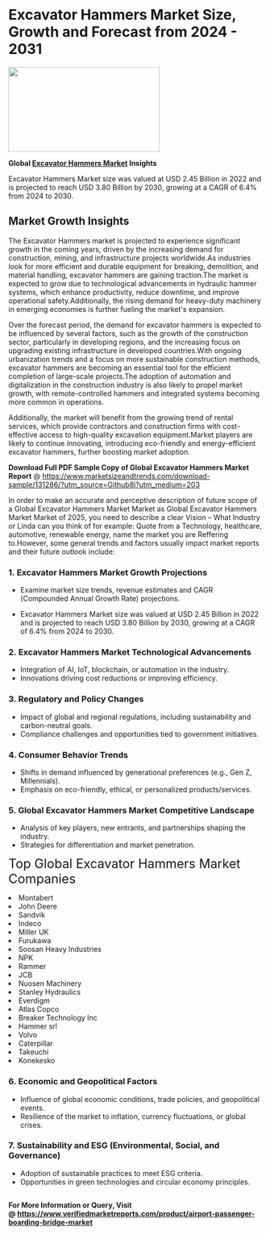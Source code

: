 <H1>Excavator Hammers Market Size, Growth and Forecast from 2024 - 2031</H1><img class="aligncenter size-medium wp-image-584254" src="https://thirdeyenews.in/wp-content/uploads/2024/09/Global-Market-Research-300x168.jpeg" alt="" width="300" height="168" /><p><strong>Global&nbsp;<a href="https://www.marketsizeandtrends.com/download-sample/131286/?utm_source=Github8j?utm_medium=203">Excavator Hammers Market</a> Insights</strong></p><p>Excavator Hammers Market size was valued at USD 2.45 Billion in 2022 and is projected to reach USD 3.80 Billion by 2030, growing at a CAGR of 6.4% from 2024 to 2030.</p><p><h2>Market Growth Insights</h2> <p>The Excavator Hammers market is projected to experience significant growth in the coming years, driven by the increasing demand for construction, mining, and infrastructure projects worldwide.As industries look for more efficient and durable equipment for breaking, demolition, and material handling, excavator hammers are gaining traction.The market is expected to grow due to technological advancements in hydraulic hammer systems, which enhance productivity, reduce downtime, and improve operational safety.Additionally, the rising demand for heavy-duty machinery in emerging economies is further fueling the market's expansion.</p> <p>Over the forecast period, the demand for excavator hammers is expected to be influenced by several factors, such as the growth of the construction sector, particularly in developing regions, and the increasing focus on upgrading existing infrastructure in developed countries.With ongoing urbanization trends and a focus on more sustainable construction methods, excavator hammers are becoming an essential tool for the efficient completion of large-scale projects.The adoption of automation and digitalization in the construction industry is also likely to propel market growth, with remote-controlled hammers and integrated systems becoming more common in operations.</p> <p>Additionally, the market will benefit from the growing trend of rental services, which provide contractors and construction firms with cost-effective access to high-quality excavation equipment.Market players are likely to continue innovating, introducing eco-friendly and energy-efficient excavator hammers, further boosting market adoption.</p> <p><span class=""><strong>Download Full PDF Sample Copy of Global Excavator Hammers Market Report</strong> @ <a href="https://www.marketsizeandtrends.com/download-sample/131286/?utm_source=Github8j?utm_medium=203" target="_blank">https://www.marketsizeandtrends.com/download-sample/131286/?utm_source=Github8j?utm_medium=203</a></span></p><p>In order to make an accurate and perceptive description of future scope of a Global&nbsp;Excavator Hammers Market Market as Global&nbsp;Excavator Hammers Market Market of 2025, you need to describe a clear Vision &ndash; What Industry or Linda can you think of for example: Quote from a Technology, healthcare, automotive, renewable energy, name the market you are Reffering to.However, some general trends and factors usually impact market reports and their future outlook include:</p><h3>1.&nbsp;<strong>Excavator Hammers Market Growth Projections</strong></h3><ul><li>Examine market size trends, revenue estimates and CAGR (Compounded Annual Growth Rate) projections.</li><li><p>Excavator Hammers Market size was valued at USD 2.45 Billion in 2022 and is projected to reach USD 3.80 Billion by 2030, growing at a CAGR of 6.4% from 2024 to 2030.</p></li></ul><h3>2.&nbsp;<strong>Excavator Hammers Market Technological Advancements</strong></h3><ul><li>Integration of AI, IoT, blockchain, or automation in the industry.</li><li>Innovations driving cost reductions or improving efficiency.</li></ul><h3>3.&nbsp;<strong>Regulatory and Policy Changes</strong></h3><ul><li>Impact of global and regional regulations, including sustainability and carbon-neutral goals.</li><li>Compliance challenges and opportunities tied to government initiatives.</li></ul><h3>4.&nbsp;<strong>Consumer Behavior Trends</strong></h3><ul><li>Shifts in demand influenced by generational preferences (e.g., Gen Z, Millennials).</li><li>Emphasis on eco-friendly, ethical, or personalized products/services.</li></ul><h3>5.&nbsp;<strong>Global Excavator Hammers Market Competitive Landscape</strong></h3><ul><li>Analysis of key players, new entrants, and partnerships shaping the industry.</li><li>Strategies for differentiation and market penetration.</li></ul><p data-pm-slice="1 1 []"><span style="color: inherit; font-family: inherit; font-size: 25px;">Top Global Excavator Hammers Market Companies</span></p><div class="" data-test-id=""><p><li>Montabert</li><li> John Deere</li><li> Sandvik</li><li> Indeco</li><li> Miller UK</li><li> Furukawa</li><li> Soosan Heavy Industries</li><li> NPK</li><li> Rammer</li><li> JCB</li><li> Nuosen Machinery</li><li> Stanley Hydraulics</li><li> Everdigm</li><li> Atlas Copco</li><li> Breaker Technology Inc</li><li> Hammer srl</li><li> Volvo</li><li> Caterpillar</li><li> Takeuchi</li><li> Konekesko</li></p></div><h3>6.&nbsp;<strong>Economic and Geopolitical Factors</strong></h3><ul><li>Influence of global economic conditions, trade policies, and geopolitical events.</li><li>Resilience of the market to inflation, currency fluctuations, or global crises.</li></ul><h3>7.&nbsp;<strong>Sustainability and ESG (Environmental, Social, and Governance)</strong></h3><ul><li>Adoption of sustainable practices to meet ESG criteria.</li><li>Opportunities in green technologies and circular economy principles.</li></ul><h2><strong style="font-size: 14px;">For More Information or Query, Visit @&nbsp;</strong><a style="background-color: #ffffff; font-size: 14px;" href="https://www.marketsizeandtrends.com/report/excavator-hammers-market/" target="_blank">https://www.verifiedmarketreports.com/product/airport-passenger-boarding-bridge-market</a></h2>